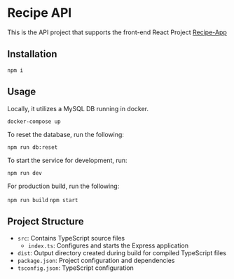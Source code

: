 # Recipe API

This is the API project that supports the front-end React Project [Recipe-App](https://github.com/jhull412/recipe-app)

## Installation

`npm i`

## Usage

Locally, it utilizes a MySQL DB running in docker.

`docker-compose up`

To reset the database, run the following:

`npm run db:reset`

To start the service for development, run:

`npm run dev`

For production build, run the following:

`npm run build`
`npm start`

## Project Structure

- `src`: Contains TypeScript source files
  - `index.ts`: Configures and starts the Express application
- `dist`: Output directory created during build for compiled TypeScript files
- `package.json`: Project configuration and dependencies
- `tsconfig.json`: TypeScript configuration
